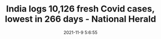 ---
"title": "India logs 10,126 fresh Covid cases, lowest in 266 days - National Herald"
"date": "2021-11-9 5:6:55"
"feed_name": "GOOGLENEWSMINING"
"feed_website": "https://news.google.com/search?q=mining%2Bincident&hl=en-US&gl=US&ceid=US:en"
"feed_rss": "https://news.google.com/rss/search?q=mining%2Bincident&hl=en-US&gl=US&ceid=US:en"
"link": "https://www.nationalheraldindia.com/health/india-logs-10126-fresh-covid-cases-lowest-in-266-days"
"source": "{'href': 'https://www.nationalheraldindia.com', 'title': 'National Herald'}"
"file": "_posts/2021-1-1-170df1962b6f49f9004eaa2f615a16503205628b.md"
"accident": "0"
"drilling": "0"
"dead": "0"
"injured": "0"
"arrested": "0"
"place": "unknown place"
"where": "unknown site"
"causes": "unknown"
"place_uri": "unknown place"
---